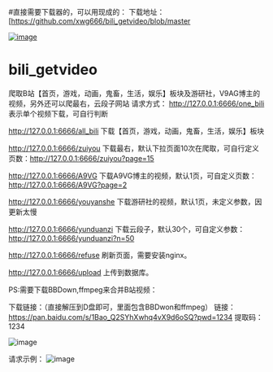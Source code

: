 #直接需要下载器的，可以用现成的：
下载地址：[https://github.com/xwg666/bili_getvideo/blob/master

[![image](https://github.com/xwg666/bili_getvideo/assets/95574231/4248e4e8-9664-40b3-bd91-363bc9c4345f)](https://github.com/xwg666/bili_getvideo/tree/master)

# bili_getvideo
爬取B站【首页，游戏，动画，鬼畜，生活，娱乐】板块及游研社，V9AG博主的视频，另外还可以爬最右，云段子网站
请求方式：
http://127.0.0.1:6666/one_bili   表示单个视频下载，可自行判断

http://127.0.0.1:6666/all_bili   下载【首页，游戏，动画，鬼畜，生活，娱乐】板块

http://127.0.0.1:6666/zuiyou     下载最右，默认下拉页面10次在爬取，可自行定义页数：http://127.0.0.1:6666/zuiyou?page=15

http://127.0.0.1:6666/A9VG       下载A9VG博主的视频，默认1页，可自定义页数：http://127.0.0.1:6666/A9VG?page=2

http://127.0.0.1:6666/youyanshe  下载游研社的视频，默认1页，未定义参数，因更新太慢

http://127.0.0.1:6666/yunduanzi  下载云段子，默认30个，可自定义参数：http://127.0.0.1:6666/yunduanzi?n=50

http://127.0.0.1:6666/refuse     刷新页面，需要安装nginx。

http://127.0.0.1:6666/upload     上传到数据库。

PS:需要下载BBDown,ffmpeg来合并B站视频：

下载链接：（直接解压到D盘即可，里面包含BBDwon和ffmpeg）
链接：https://pan.baidu.com/s/1Bao_Q2SYhXwhq4vX9d6oSQ?pwd=1234
提取码：1234

![image](https://github.com/xwg666/bili_getvideo/assets/95574231/a0649ff3-ea8c-4a2b-8cb6-2a77eb6b92da)


请求示例：
![image](https://github.com/xwg666/bili_getvideo/assets/95574231/f0fffe4e-7ea3-4e07-8b54-c9ad3a1808d9)
